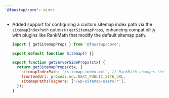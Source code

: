 ```yaml
---
'@faustwp/core': minor
---
```


- Added support for configuring a custom sitemap index path via the `sitemapIndexPath` option in `getSitemapProps`, enhancing compatibility with plugins like RankMath that modify the default sitemap path.

  ```javascript
  import { getSitemapProps } from '@faustwp/core';

  export default function Sitemap() {}

  export function getServerSideProps(ctx) {
    return getSitemapProps(ctx, {
      sitemapIndexPath: '/sitemap_index.xml', // RankMath changes the default sitemap path to this
      frontendUrl: process.env.NEXT_PUBLIC_SITE_URL,
      sitemapPathsToIgnore: ['/wp-sitemap-users-*'],
    });
  }
  ```
